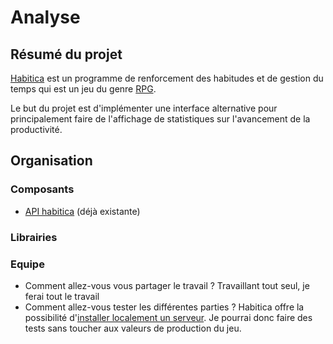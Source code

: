 # Analyse

## Résumé du projet

[Habitica](www.habitica.com) est un programme de renforcement des habitudes et de gestion du temps qui est un jeu du genre [RPG](https://fr.wikipedia.org/wiki/Jeu_de_r%C3%B4le).

Le but du projet est d'implémenter une interface alternative pour principalement faire de l'affichage de statistiques sur l'avancement de la productivité.

## Organisation

### Composants
* [API habitica](https://habitica.com/apidoc/) (déjà existante)

### Librairies

### Equipe
* Comment allez-vous vous partager le travail ?
Travaillant tout seul, je ferai tout le travail
* Comment allez-vous tester les différentes parties ?
Habitica offre la possibilité d'[installer localement un serveur](https://habitica.fandom.com/wiki/Setting_up_Habitica_Locally). Je pourrai donc faire des tests sans toucher aux valeurs de production du jeu.

